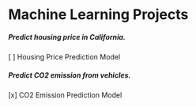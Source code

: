# Machine Learning Projects

##### Predict housing price in California.
[ ] Housing Price Prediction Model

##### Predict CO2 emission from vehicles.
[x] CO2 Emission Prediction Model

